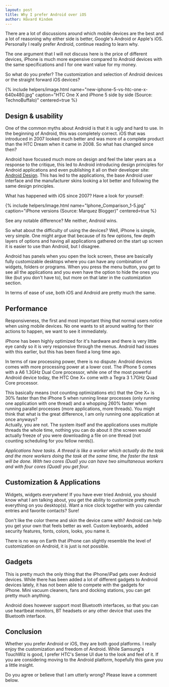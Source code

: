 ```yaml
---
layout: post
title: Why I prefer Android over iOS
author: Håvard Kindem
---
```

There are a lot of discussions around which mobile devices are the best and a lot of reasoning why either side is better, Google's Android or Apple's iOS. Personally I really prefer Android, continue reading to learn why.

The one argument that I will not discuss here is the price of different devices, iPhone is much more expensive compared to Android devices with the same specifications and I for one want value for my money.

So what do you prefer? The customization and selection of Android devices or the straight forward iOS devices?

{% include helpers/image.html name="new-iphone-5-vs-htc-one-x-640x480.jpg" caption="HTC One X and iPhone 5 side by side (Source: TechnoBuffalo)" centered=true %}

<h2>Design &amp; usability</h2>
One of the common myths about Android is that it is ugly and hard to use. In the beginning of Android, this was completely correct. iOS that was introduced in 2007 looked much better and was more of a complete product than the HTC Dream when it came in 2008. So what has changed since then?

Android have focused much more on design and feel the later years as a response to the critique, this led to Android introducing design principles for Android applications and even publishing it all on their developer site: <a title="Android Developers: Design" href="https://developer.android.com/design/index.html" target="_blank">Android Design</a>. This has led to the applications, the base Android user interface and the manufacturer skins looking a lot better and following the same design principles.

<!--more-->
What has happened with iOS since 2007? Have a look for yourself:

{% include helpers/image.html name="Iphone_Comparison_1-5.jpg" caption="iPhone versions (Source: Marquez Blogger)" centered=true %}

See any notable difference? Me neither, Android wins.

So what about the difficulty of using the devices? Well, iPhone is simple, very simple. One might argue that because of its few options, few depth layers of options and having all applications gathered on the start up screen it is easier to use than Android, but I disagree.

Android has panels when you open the lock screen, these are basically fully customizable desktops where you can have any combination of widgets, folders or programs. When you press the menu button, you get to see all the applications and you even have the option to hide the ones you like (but you don't have to), but more on that later in the customization section.

In terms of ease of use, both iOS and Android are pretty much the same.

<h2>Performance</h2>
Responsiveness, the first and most important thing that normal users notice when using mobile devices. No one wants to sit around waiting for their actions to happen, we want to see it immediately.

iPhone has been highly optimized for it's hardware and there is very little eye candy so it is very responsive through the menus. Android had issues with this earlier, but this has been fixed a long time ago.

In terms of raw processing power, there is no dispute: Android devices comes with more processing power at a lower cost. The iPhone 5 comes with a A6 1.3GHz Dual Core processor, while one of the most powerful Android device today, the HTC One X+ come with a Tegra 3 1.7GHz Quad Core processor.

This basically means (not counting optimizations etc) that the One X+ is 30% faster than the iPhone 5 when running linear processes (only running one application with one thread) and a whopping 260% faster when running parallel processes (more applications, more threads). You might think that what is the great difference, I am only running one application at once anyways?<br />
Actually, you are not. The system itself and the applications uses multiple threads the whole time, nothing you can do about it (the screen would actually freeze of you were downloading a file on one thread (not counting scheduling for you fellow nerds)).

<em>Applications have tasks. A thread is like a worker which actually do the task and the more workers doing the task at the same time, the faster the task will be done. With two cores (Dual) you can have two simultaneous workers and with four cores (Quad) you get four.</em>

<h2>Customization &amp; Applications</h2>
Widgets, widgets everywhere! If you have ever tried Android, you should know what I am talking about, you get the ability to customize pretty much everything on you desktop(s). Want a nice clock together with you calendar entries and favorite contacts? Sure!

Don't like the color theme and skin the device came with? Android can help you get your own that feels better as well. Custom keyboards, added security features, fonts, colors, looks, you name it.

There is no way on Earth that iPhone can slightly resemble the level of customization on Android, it is just is not possible.

<h2>Gadgets</h2>
This is pretty much the only thing that the iPhone/iPad gets over Android devices. While there has been added a lot of different gadgets to Android devices lately, it has not been able to compete with the gadgets for iPhone. Mini vacuum cleaners, fans and docking stations, you can get pretty much anything.

Android does however support most Bluetooth interfaces, so that you can use heartbeat monitors, BT headsets or any other device that uses the Bluetooth interface.

<h2>Conclusion</h2>
Whether you prefer Android or iOS, they are both good platforms. I really enjoy the customization and freedom of Android. While Samsung's TouchWiz is good, I prefer HTC's Sense UI due to the look and feel of it. If you are considering moving to the Android platform, hopefully this gave you a little insight.

Do you agree or believe that I am utterly wrong? Please leave a comment below.

&nbsp;

